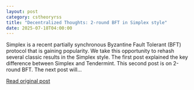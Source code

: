 ```yaml
---
layout: post
category: cstheoryrss
title: "Decentralized Thoughts: 2-round BFT in Simplex style"
date: 2025-07-18T04:00:00
---
```


Simplex is a recent partially synchronous Byzantine Fault Tolerant (BFT) protocol that is gaining popularity. We take this opportunity to rehash several classic results in the Simplex style. The first post explained the key difference between Simplex and Tendermint. This second post is on 2-round BFT. The next post will...

[Read original post](https://decentralizedthoughts.github.io/2025-07-18-two-round-Simplex/)
